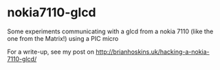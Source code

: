 # nokia7110-glcd
Some experiments communicating with a glcd from a nokia 7110 (like the one from the Matrix!) using a PIC micro

For a write-up, see my post on http://brianhoskins.uk/hacking-a-nokia-7110-glcd/
